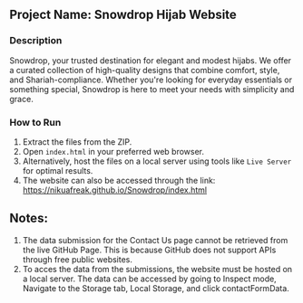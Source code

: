 ## Project Name: Snowdrop Hijab Website

### Description
Snowdrop, your trusted destination for elegant and modest hijabs. We offer a curated collection of high-quality designs that combine comfort, style, and Shariah-compliance. Whether you're looking for everyday essentials or something special, Snowdrop is here to meet your needs with simplicity and grace.

### How to Run
1. Extract the files from the ZIP.
2. Open `index.html` in your preferred web browser.
3. Alternatively, host the files on a local server using tools like `Live Server` for optimal results.
4. The website can also be accessed through the link: https://nikuafreak.github.io/Snowdrop/index.html

## Notes:
1. The data submission for the Contact Us page cannot be retrieved from the live GitHub Page. This is because GitHub does not support APIs through free public websites.
2. To acces the data from the submissions, the website must be hosted on a local server. The data can be accessed by going to Inspect mode, Navigate to the Storage tab, Local Storage, and click contactFormData.
